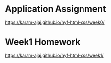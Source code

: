 # Application Assignment

https://karam-ajaj.github.io/hyf-html-css/week0/

# Week1 Homework

https://karam-ajaj.github.io/hyf-html-css/week1/

